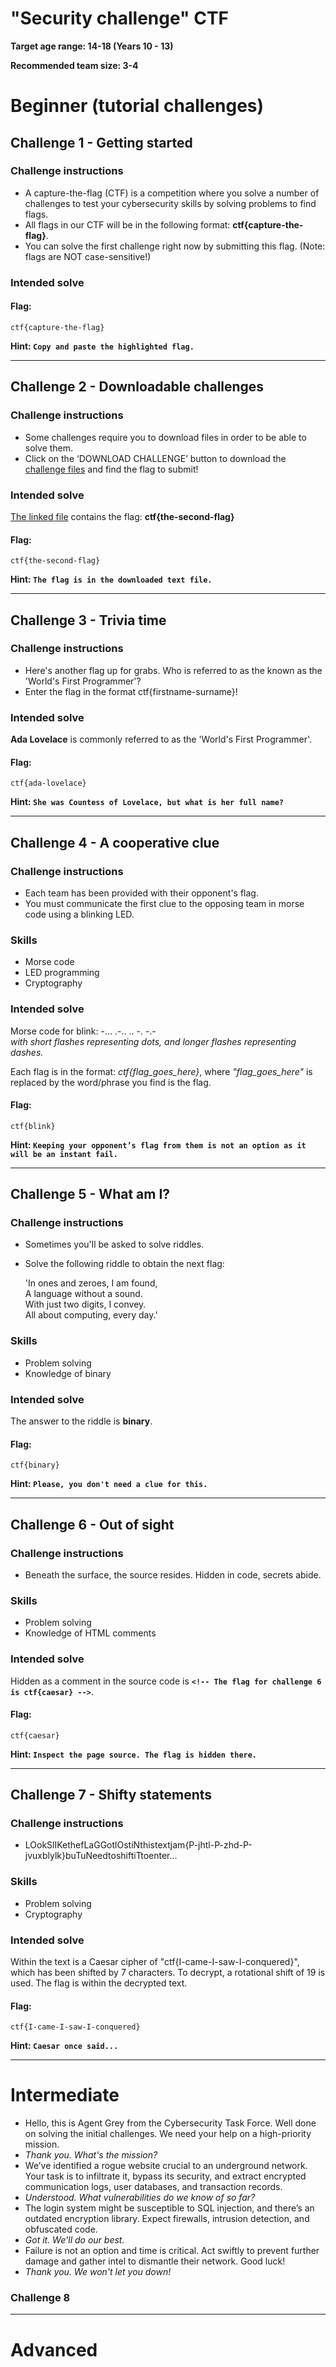 # "Security challenge" CTF

**Target age range: 14-18 (Years 10 - 13)**

**Recommended team size: 3-4**

# Beginner (tutorial challenges)

## Challenge 1 - Getting started
### Challenge instructions
- A capture-the-flag (CTF) is a competition where you solve a number of challenges to test your cybersecurity skills by solving problems to find flags.
- All flags in our CTF will be in the following format: **ctf{capture-the-flag}**.
- You can solve the first challenge right now by submitting this flag. (Note: flags are NOT case-sensitive!)
  
### Intended solve

#### Flag: 
```
ctf{capture-the-flag}
```

**Hint: `Copy and paste the highlighted flag.`**

---

## Challenge 2 - Downloadable challenges
### Challenge instructions
- Some challenges require you to download files in order to be able to solve them.
- Click on the ‘DOWNLOAD CHALLENGE’ button to download the [challenge files](/src/flag-2.txt) and find the flag to submit!
  
### Intended solve
[The linked file](/src/flag-2.txt) contains the flag: **ctf{the-second-flag}**

#### Flag:
```
ctf{the-second-flag}
```

**Hint: `The flag is in the downloaded text file.`**

--- 

## Challenge 3 - Trivia time
### Challenge instructions
- Here's another flag up for grabs. Who is referred to as the known as the 'World's First Programmer'?
- Enter the flag in the format ctf{firstname-surname}!

### Intended solve
**Ada Lovelace** is commonly referred to as the 'World's First Programmer'.

#### Flag:
```
ctf{ada-lovelace}
```  

**Hint: `She was Countess of Lovelace, but what is her full name?`**

--- 

## Challenge 4 - A cooperative clue
### Challenge instructions
- Each team has been provided with their opponent's flag.
- You must communicate the first clue to the opposing team in morse code using a blinking LED.

  
### Skills
- Morse code
- LED programming
- Cryptography
  
### Intended solve
Morse code for blink:
-... .-.. .. -. -.-  
_with short flashes representing dots, and longer flashes representing dashes._

Each flag is in the format: _ctf{flag_goes_here}_, where _"flag_goes_here"_ is replaced by the word/phrase you find is the flag.

#### Flag:
```
ctf{blink}
```

**Hint: `Keeping your opponent’s flag from them is not an option as it will be an instant fail.`**

---

## Challenge 5 - What am I?
### Challenge instructions
- Sometimes you'll be asked to solve riddles.
- Solve the following riddle to obtain the next flag:
  
  'In ones and zeroes,  I am found,  
  A language without a sound.  
  With just two digits, I convey.   
  All about computing, every day.'

### Skills
- Problem solving
- Knowledge of binary

### Intended solve
The answer to the riddle is **binary**.

#### Flag:
```
ctf{binary}
```

**Hint: `Please, you don't need a clue for this.`**

---

## Challenge 6 - Out of sight
### Challenge instructions
- Beneath the surface, the source resides. Hidden in code, secrets abide.

### Skills
- Problem solving
- Knowledge of HTML comments

### Intended solve
Hidden as a comment in the source code is **`<!-- The flag for challenge 6 is ctf{caesar} -->`**.

#### Flag:
```
ctf{caesar}
```

**Hint: `Inspect the page source. The flag is hidden there.`**

---

## Challenge 7 - Shifty statements
### Challenge instructions
- LOokSlIKethefLaGGotlOstiNthistextjam{P-jhtl-P-zhd-P-jvuxblylk}buTuNeedtoshiftiTtoenter...

### Skills
- Problem solving
- Cryptography

### Intended solve
Within the text is a Caesar cipher of "ctf{I-came-I-saw-I-conquered}", which has been shifted by 7 characters. To decrypt, a rotational shift of 19 is used. The flag is within the decrypted text.

#### Flag:
```
ctf{I-came-I-saw-I-conquered}
```

**Hint: `Caesar once said...`**

---

# Intermediate

- Hello, this is Agent Grey from the Cybersecurity Task Force. Well done on solving the initial challenges. We need your help on a high-priority mission.
- _Thank you. What's the mission?_
- We’ve identified a rogue website crucial to an underground network. Your task is to infiltrate it, bypass its security, and extract encrypted communication logs, user databases, and transaction records.
- _Understood. What vulnerabilities do we know of so far?_
- The login system might be susceptible to SQL injection, and there’s an outdated encryption library. Expect firewalls, intrusion detection, and obfuscated code.
- _Got it. We'll do our best._
- Failure is not an option and time is critical. Act swiftly to prevent further damage and gather intel to dismantle their network. Good luck!
- _Thank you. We won't let you down!_

### Challenge 8

---

# Advanced
